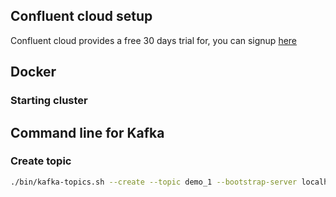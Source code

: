 
## Confluent cloud setup
Confluent cloud provides a free 30 days trial for, you can signup [here](https://www.confluent.io/confluent-cloud/tryfree/)

## Docker

### Starting cluster

## Command line for Kafka

### Create topic

```bash
./bin/kafka-topics.sh --create --topic demo_1 --bootstrap-server localhost:9092 --partitions 2
```
